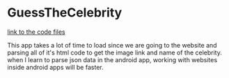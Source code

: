 # GuessTheCelebrity
[link to the code files](https://github.com/SiddharthChakraborty1/GuessTheCelebrity/tree/master/app/src/main/java/com/example/guessthecelebrity)

This app takes a lot of time to load since we are going to the website and parsing all of it's html code to get the image link and name of the celebrity.
when I learn to parse json data in the android app, working with websites inside android apps will be faster.
